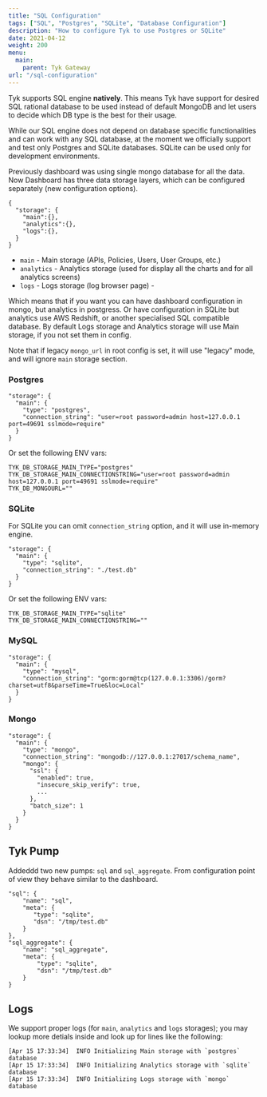 ```yaml
---
title: "SQL Configuration"
tags: ["SQL", "Postgres", "SQLite", "Database Configuration"]
description: "How to configure Tyk to use Postgres or SQLite"
date: 2021-04-12
weight: 200
menu:
  main:
    parent: Tyk Gateway
url: "/sql-configuration"
---
```


Tyk supports SQL engine **natively**. This means Tyk have support for desired SQL rational database to be used instead of default MongoDB and let users to decide which DB type is the best for their usage.

While our SQL engine does not depend on database specific functionalities and can work with any SQL database, at the moment we officially support and test only Postgres and SQLite databases. SQLite can be used only for development environments.

Previously dashboard was using single mongo database for all the data.
Now Dashboard has three data storage layers, which can be configured separately (new configuration options).

```
{
  "storage": {
    "main":{},
    "analytics":{},
    "logs":{},
  }
}
```

- `main` - Main storage (APIs, Policies, Users, User Groups, etc.)
- `analytics` - Analytics storage (used for display all the charts and for all analytics screens)
- `logs` - Logs storage (log browser page) -

Which means that if you want you can have dashboard configuration in mongo, but analytics in postgress.
Or have configuration in SQLite but analytics use AWS Redshift, or another specialised SQL compatible database.
By default Logs storage and Analytics storage will use Main storage, if you not set them in config.

Note that if legacy `mongo_url` in root config is set, it will use "legacy" mode, and will ignore `main` storage section.

### Postgres

```
"storage": {
  "main": {
    "type": "postgres",
    "connection_string": "user=root password=admin host=127.0.0.1 port=49691 sslmode=require"
  }
}
```

Or set the following ENV vars:

```
TYK_DB_STORAGE_MAIN_TYPE="postgres"
TYK_DB_STORAGE_MAIN_CONNECTIONSTRING="user=root password=admin host=127.0.0.1 port=49691 sslmode=require"
TYK_DB_MONGOURL=""
```

### SQLite

For SQLite you can omit `connection_string` option, and it will use in-memory engine.

```
"storage": {
  "main": {
    "type": "sqlite",
    "connection_string": "./test.db"
  }
}
```

Or set the following ENV vars:

```
TYK_DB_STORAGE_MAIN_TYPE="sqlite" TYK_DB_STORAGE_MAIN_CONNECTIONSTRING=""
```

### MySQL

```
"storage": {
  "main": {
    "type": "mysql",
    "connection_string": "gorm:gorm@tcp(127.0.0.1:3306)/gorm?charset=utf8&parseTime=True&loc=Local"
  }
}
```

### Mongo

```
"storage": {
  "main": {
    "type": "mongo",
    "connection_string": "mongodb://127.0.0.1:27017/schema_name",
    "mongo": {
      "ssl": {
        "enabled": true,
        "insecure_skip_verify": true,
        ...
      },
      "batch_size": 1
    }
  }
}
```

## Tyk Pump

Addeddd two new pumps: `sql` and `sql_aggregate`.
From configuration point of view they behave similar to the dashboard.

```
"sql": {
    "name": "sql",
    "meta": {
       "type": "sqlite",
       "dsn": "/tmp/test.db"
    }
},
"sql_aggregate": {
    "name": "sql_aggregate",
    "meta": {
        "type": "sqlite",
        "dsn": "/tmp/test.db"
    }
}
```


## Logs

We support proper logs (for `main`, `analytics` and `logs` storages); you may lookup more detials inside and look up for lines like the following:

```
[Apr 15 17:33:34]  INFO Initializing Main storage with `postgres` database
[Apr 15 17:33:34]  INFO Initializing Analytics storage with `sqlite` database
[Apr 15 17:33:34]  INFO Initializing Logs storage with `mongo` database
```
